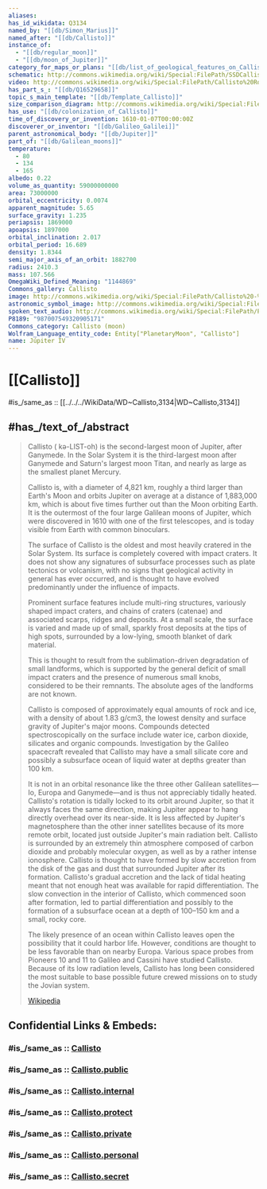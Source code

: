 ```yaml
---
aliases: 
has_id_wikidata: Q3134
named_by: "[[db/Simon_Marius]]"
named_after: "[[db/Callisto]]"
instance_of:
  - "[[db/regular_moon]]"
  - "[[db/moon_of_Jupiter]]"
category_for_maps_or_plans: "[[db/list_of_geological_features_on_Callisto]]"
schematic: http://commons.wikimedia.org/wiki/Special:FilePath/SSDCallisto.png
video: http://commons.wikimedia.org/wiki/Special:FilePath/Callisto%20Rotation%20Movie.gif
has_part_s_: "[[db/Q16529658]]"
topic_s_main_template: "[[db/Template_Callisto]]"
size_comparison_diagram: http://commons.wikimedia.org/wiki/Special:FilePath/Callisto%20Earth%20Moon%20Comparison.png
has_use: "[[db/colonization_of_Callisto]]"
time_of_discovery_or_invention: 1610-01-07T00:00:00Z
discoverer_or_inventor: "[[db/Galileo_Galilei]]"
parent_astronomical_body: "[[db/Jupiter]]"
part_of: "[[db/Galilean_moons]]"
temperature:
  - 80
  - 134
  - 165
albedo: 0.22
volume_as_quantity: 59000000000
area: 73000000
orbital_eccentricity: 0.0074
apparent_magnitude: 5.65
surface_gravity: 1.235
periapsis: 1869000
apoapsis: 1897000
orbital_inclination: 2.017
orbital_period: 16.689
density: 1.8344
semi_major_axis_of_an_orbit: 1882700
radius: 2410.3
mass: 107.566
OmegaWiki_Defined_Meaning: "1144869"
Commons_gallery: Callisto
image: http://commons.wikimedia.org/wiki/Special:FilePath/Callisto%20-%20July%208%201979%20%2838926064465%29.jpg
astronomic_symbol_image: http://commons.wikimedia.org/wiki/Special:FilePath/Callisto%20symbol%20%28fixed%20width%29.svg
spoken_text_audio: http://commons.wikimedia.org/wiki/Special:FilePath/Pt-Calisto%20%28sat%C3%A9lite%29%20intro.ogg
P8189: "987007549320905171"
Commons_category: Callisto (moon)
Wolfram_Language_entity_code: Entity["PlanetaryMoon", "Callisto"]
name: Júpiter IV
---
```


# [[Callisto]] 

#is_/same_as :: [[../../../WikiData/WD~Callisto,3134|WD~Callisto,3134]] 

## #has_/text_of_/abstract 

> Callisto ( kə-LIST-oh) is the second-largest moon of Jupiter, after Ganymede. 
> In the Solar System it is the third-largest moon after Ganymede 
> and Saturn's largest moon Titan, and nearly as large as the smallest planet Mercury. 
> 
> Callisto is, with a diameter of 4,821 km, roughly a third larger than Earth's Moon 
> and orbits Jupiter on average at a distance of 1,883,000 km, 
> which is about five times further out than the Moon orbiting Earth. 
> It is the outermost of the four large Galilean moons of Jupiter, 
> which were discovered in 1610 with one of the first telescopes, 
> and is today visible from Earth with common binoculars.
>
> The surface of Callisto is the oldest and most heavily cratered in the Solar System. 
> Its surface is completely covered with impact craters. 
> It does not show any signatures of subsurface processes 
> such as plate tectonics or volcanism, 
> with no signs that geological activity in general has ever occurred, 
> and is thought to have evolved predominantly under the influence of impacts. 
> 
> Prominent surface features include multi-ring structures, variously shaped impact craters, 
> and chains of craters (catenae) and associated scarps, ridges and deposits. 
> At a small scale, the surface is varied and made up of small, 
> sparkly frost deposits at the tips of high spots, 
> surrounded by a low-lying, smooth blanket of dark material. 
> 
> This is thought to result from the sublimation-driven degradation of small landforms, 
> which is supported by the general deficit of small impact craters 
> and the presence of numerous small knobs, considered to be their remnants. 
> The absolute ages of the landforms are not known.
>
> Callisto is composed of approximately equal amounts of rock and ice, with a density of about 1.83 g/cm3, the lowest density and surface gravity of Jupiter's major moons. Compounds detected spectroscopically on the surface include water ice, carbon dioxide, silicates and organic compounds. Investigation by the Galileo spacecraft revealed that Callisto may have a small silicate core and possibly a subsurface ocean of liquid water at depths greater than 100 km.
>
> It is not in an orbital resonance like the three other Galilean satellites—Io, Europa and Ganymede—and is thus not appreciably tidally heated. Callisto's rotation is tidally locked to its orbit around Jupiter, so that it always faces the same direction, making Jupiter appear to hang directly overhead over its near-side. It is less affected by Jupiter's magnetosphere than the other inner satellites because of its more remote orbit, located just outside Jupiter's main radiation belt. Callisto is surrounded by an extremely thin atmosphere composed of carbon dioxide and probably molecular oxygen, as well as by a rather intense ionosphere. Callisto is thought to have formed by slow accretion from the disk of the gas and dust that surrounded Jupiter after its formation. Callisto's gradual accretion and the lack of tidal heating meant that not enough heat was available for rapid differentiation. The slow convection in the interior of Callisto, which commenced soon after formation, led to partial differentiation and possibly to the formation of a subsurface ocean at a depth of 100–150 km and a small, rocky core.
>
> The likely presence of an ocean within Callisto leaves open the possibility that it could harbor life. However, conditions are thought to be less favorable than on nearby Europa. Various space probes from Pioneers 10 and 11 to Galileo and Cassini have studied Callisto. Because of its low radiation levels, Callisto has long been considered the most suitable to base possible future crewed missions on to study the Jovian system.
>
> [Wikipedia](https://en.wikipedia.org/wiki/Callisto%20(moon)) 


## Confidential Links & Embeds: 

### #is_/same_as :: [Callisto](/_Standards/Astronomy/Solar_System/Jupiter/Callisto.md) 

### #is_/same_as :: [Callisto.public](/_public/Astronomy/Solar_System/Jupiter/Callisto.public.md) 

### #is_/same_as :: [Callisto.internal](/_internal/Astronomy/Solar_System/Jupiter/Callisto.internal.md) 

### #is_/same_as :: [Callisto.protect](/_protect/Astronomy/Solar_System/Jupiter/Callisto.protect.md) 

### #is_/same_as :: [Callisto.private](/_private/Astronomy/Solar_System/Jupiter/Callisto.private.md) 

### #is_/same_as :: [Callisto.personal](/_personal/Astronomy/Solar_System/Jupiter/Callisto.personal.md) 

### #is_/same_as :: [Callisto.secret](/_secret/Astronomy/Solar_System/Jupiter/Callisto.secret.md)

